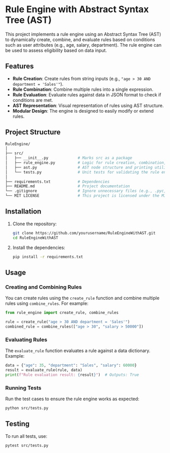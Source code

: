 
# Rule Engine with Abstract Syntax Tree (AST)

This project implements a rule engine using an Abstract Syntax Tree (AST) to dynamically create, combine, and evaluate rules based on conditions such as user attributes (e.g., age, salary, department). The rule engine can be used to assess eligibility based on data input.

## Features

- **Rule Creation**: Create rules from string inputs (e.g., `"age > 30 AND department = 'Sales'"`).
- **Rule Combination**: Combine multiple rules into a single expression.
- **Rule Evaluation**: Evaluate rules against data in JSON format to check if conditions are met.
- **AST Representation**: Visual representation of rules using AST structure.
- **Modular Design**: The engine is designed to easily modify or extend rules.

## Project Structure

```bash
RuleEngine/
│
├── src/
│   ├── __init__.py             # Marks src as a package
│   ├── rule_engine.py          # Logic for rule creation, combination, and evaluation
│   ├── ast.py                  # AST node structure and printing utility
│   └── tests.py                # Unit tests for validating the rule engine
│
├── requirements.txt            # Dependencies
├── README.md                   # Project documentation
└── .gitignore                  # Ignore unnecessary files (e.g., .pyc, virtual env files)
└── MIT LICENSE                 # This project is licensed under the MIT License.
```

## Installation

1. Clone the repository:

   ```bash
   git clone https://github.com/yourusername/RuleEngineWithAST.git
   cd RuleEngineWithAST
   ```

2. Install the dependencies:

   ```bash
   pip install -r requirements.txt
   ```

## Usage

### Creating and Combining Rules

You can create rules using the `create_rule` function and combine multiple rules using `combine_rules`. For example:

```python
from rule_engine import create_rule, combine_rules

rule = create_rule("age > 30 AND department = 'Sales'")
combined_rule = combine_rules(["age > 30", "salary > 50000"])
```

### Evaluating Rules

The `evaluate_rule` function evaluates a rule against a data dictionary. Example:

```python
data = {"age": 35, "department": "Sales", "salary": 60000}
result = evaluate_rule(rule, data)
print(f"Rule evaluation result: {result}")  # Outputs: True
```

### Running Tests

Run the test cases to ensure the rule engine works as expected:

```bash
python src/tests.py
```

## Testing

To run all tests, use:

```bash
pytest src/tests.py
```

